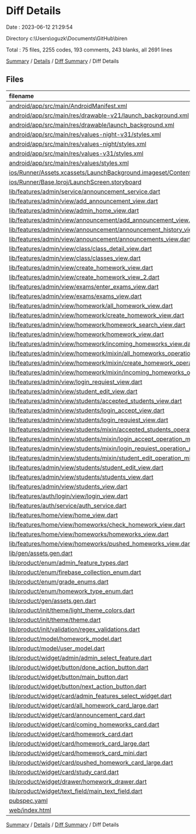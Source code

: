 # Diff Details

Date : 2023-06-12 21:29:54

Directory c:\\Users\\oguzk\\Documents\\GitHub\\biren

Total : 75 files,  2255 codes, 193 comments, 243 blanks, all 2691 lines

[Summary](results.md) / [Details](details.md) / [Diff Summary](diff.md) / Diff Details

## Files
| filename | language | code | comment | blank | total |
| :--- | :--- | ---: | ---: | ---: | ---: |
| [android/app/src/main/AndroidManifest.xml](/android/app/src/main/AndroidManifest.xml) | XML | 0 | -2 | 0 | -2 |
| [android/app/src/main/res/drawable-v21/launch_background.xml](/android/app/src/main/res/drawable-v21/launch_background.xml) | XML | 5 | -7 | -1 | -3 |
| [android/app/src/main/res/drawable/launch_background.xml](/android/app/src/main/res/drawable/launch_background.xml) | XML | 5 | -7 | -1 | -3 |
| [android/app/src/main/res/values-night-v31/styles.xml](/android/app/src/main/res/values-night-v31/styles.xml) | XML | 12 | 7 | 1 | 20 |
| [android/app/src/main/res/values-night/styles.xml](/android/app/src/main/res/values-night/styles.xml) | XML | 4 | 0 | 0 | 4 |
| [android/app/src/main/res/values-v31/styles.xml](/android/app/src/main/res/values-v31/styles.xml) | XML | 12 | 7 | 1 | 20 |
| [android/app/src/main/res/values/styles.xml](/android/app/src/main/res/values/styles.xml) | XML | 4 | 0 | 0 | 4 |
| [ios/Runner/Assets.xcassets/LaunchBackground.imageset/Contents.json](/ios/Runner/Assets.xcassets/LaunchBackground.imageset/Contents.json) | JSON | 21 | 0 | 1 | 22 |
| [ios/Runner/Base.lproj/LaunchScreen.storyboard](/ios/Runner/Base.lproj/LaunchScreen.storyboard) | XML | 7 | 0 | 0 | 7 |
| [lib/features/admin/service/announcement_service.dart](/lib/features/admin/service/announcement_service.dart) | Dart | -1 | 0 | 0 | -1 |
| [lib/features/admin/view/add_announcement_view.dart](/lib/features/admin/view/add_announcement_view.dart) | Dart | -123 | 0 | -11 | -134 |
| [lib/features/admin/view/admin_home_view.dart](/lib/features/admin/view/admin_home_view.dart) | Dart | 1 | -1 | 0 | 0 |
| [lib/features/admin/view/announcement/add_announcement_view.dart](/lib/features/admin/view/announcement/add_announcement_view.dart) | Dart | 146 | 0 | 11 | 157 |
| [lib/features/admin/view/announcement/announcement_history_view.dart](/lib/features/admin/view/announcement/announcement_history_view.dart) | Dart | 11 | 0 | 4 | 15 |
| [lib/features/admin/view/announcement/announcements_view.dart](/lib/features/admin/view/announcement/announcements_view.dart) | Dart | 43 | 0 | 6 | 49 |
| [lib/features/admin/view/class/class_detail_view.dart](/lib/features/admin/view/class/class_detail_view.dart) | Dart | 17 | 0 | 5 | 22 |
| [lib/features/admin/view/class/classes_view.dart](/lib/features/admin/view/class/classes_view.dart) | Dart | 238 | 0 | 16 | 254 |
| [lib/features/admin/view/create_homework_view.dart](/lib/features/admin/view/create_homework_view.dart) | Dart | -161 | -1 | -12 | -174 |
| [lib/features/admin/view/create_homework_view_2.dart](/lib/features/admin/view/create_homework_view_2.dart) | Dart | -169 | -1 | -16 | -186 |
| [lib/features/admin/view/exams/enter_exams_view.dart](/lib/features/admin/view/exams/enter_exams_view.dart) | Dart | 8 | 0 | 3 | 11 |
| [lib/features/admin/view/exams/exams_view.dart](/lib/features/admin/view/exams/exams_view.dart) | Dart | 61 | 0 | 6 | 67 |
| [lib/features/admin/view/homework/all_homework_view.dart](/lib/features/admin/view/homework/all_homework_view.dart) | Dart | 37 | 0 | 5 | 42 |
| [lib/features/admin/view/homework/create_homework_view.dart](/lib/features/admin/view/homework/create_homework_view.dart) | Dart | 187 | 144 | 19 | 350 |
| [lib/features/admin/view/homework/homework_search_view.dart](/lib/features/admin/view/homework/homework_search_view.dart) | Dart | 19 | 0 | 3 | 22 |
| [lib/features/admin/view/homework/homework_view.dart](/lib/features/admin/view/homework/homework_view.dart) | Dart | 61 | 0 | 6 | 67 |
| [lib/features/admin/view/homework/incoming_homeworks_view.dart](/lib/features/admin/view/homework/incoming_homeworks_view.dart) | Dart | 48 | 0 | 7 | 55 |
| [lib/features/admin/view/homework/mixin/all_homeworks_operation_mixin.dart](/lib/features/admin/view/homework/mixin/all_homeworks_operation_mixin.dart) | Dart | 8 | 0 | 2 | 10 |
| [lib/features/admin/view/homework/mixin/create_homework_operation_mixin.dart](/lib/features/admin/view/homework/mixin/create_homework_operation_mixin.dart) | Dart | 81 | 27 | 19 | 127 |
| [lib/features/admin/view/homework/mixin/incoming_homeworks_operation_mixin.dart](/lib/features/admin/view/homework/mixin/incoming_homeworks_operation_mixin.dart) | Dart | 8 | 0 | 2 | 10 |
| [lib/features/admin/view/login_requiest_view.dart](/lib/features/admin/view/login_requiest_view.dart) | Dart | -119 | 0 | -6 | -125 |
| [lib/features/admin/view/student_edit_view.dart](/lib/features/admin/view/student_edit_view.dart) | Dart | -135 | -1 | -14 | -150 |
| [lib/features/admin/view/students/accepted_students_view.dart](/lib/features/admin/view/students/accepted_students_view.dart) | Dart | 57 | 0 | 6 | 63 |
| [lib/features/admin/view/students/login_accept_view.dart](/lib/features/admin/view/students/login_accept_view.dart) | Dart | 143 | 0 | 9 | 152 |
| [lib/features/admin/view/students/login_requiest_view.dart](/lib/features/admin/view/students/login_requiest_view.dart) | Dart | 119 | 0 | 6 | 125 |
| [lib/features/admin/view/students/mixin/accepted_students_operation_mixin.dart](/lib/features/admin/view/students/mixin/accepted_students_operation_mixin.dart) | Dart | 32 | 0 | 4 | 36 |
| [lib/features/admin/view/students/mixin/login_accept_operation_mixin.dart](/lib/features/admin/view/students/mixin/login_accept_operation_mixin.dart) | Dart | 34 | 0 | 5 | 39 |
| [lib/features/admin/view/students/mixin/login_requiest_operation_mixin.dart](/lib/features/admin/view/students/mixin/login_requiest_operation_mixin.dart) | Dart | 21 | 0 | 4 | 25 |
| [lib/features/admin/view/students/mixin/student_edit_operation_mixin.dart](/lib/features/admin/view/students/mixin/student_edit_operation_mixin.dart) | Dart | 29 | 0 | 6 | 35 |
| [lib/features/admin/view/students/student_edit_view.dart](/lib/features/admin/view/students/student_edit_view.dart) | Dart | 139 | 1 | 13 | 153 |
| [lib/features/admin/view/students/students_view.dart](/lib/features/admin/view/students/students_view.dart) | Dart | 43 | 0 | 6 | 49 |
| [lib/features/admin/view/students_view.dart](/lib/features/admin/view/students_view.dart) | Dart | -73 | 0 | -5 | -78 |
| [lib/features/auth/login/view/login_view.dart](/lib/features/auth/login/view/login_view.dart) | Dart | 0 | 0 | 1 | 1 |
| [lib/features/auth/service/auth_service.dart](/lib/features/auth/service/auth_service.dart) | Dart | 2 | 0 | 0 | 2 |
| [lib/features/home/view/home_view.dart](/lib/features/home/view/home_view.dart) | Dart | 74 | 0 | 3 | 77 |
| [lib/features/home/view/homeworks/check_homework_view.dart](/lib/features/home/view/homeworks/check_homework_view.dart) | Dart | 144 | 1 | 15 | 160 |
| [lib/features/home/view/homeworks/homeworks_view.dart](/lib/features/home/view/homeworks/homeworks_view.dart) | Dart | 49 | 0 | 5 | 54 |
| [lib/features/home/view/homeworks/pushed_homeworks_view.dart](/lib/features/home/view/homeworks/pushed_homeworks_view.dart) | Dart | 45 | 0 | 4 | 49 |
| [lib/gen/assets.gen.dart](/lib/gen/assets.gen.dart) | Dart | 100 | 21 | 31 | 152 |
| [lib/product/enum/admin_feature_types.dart](/lib/product/enum/admin_feature_types.dart) | Dart | 5 | 0 | 0 | 5 |
| [lib/product/enum/firebase_collection_enum.dart](/lib/product/enum/firebase_collection_enum.dart) | Dart | 2 | 0 | 0 | 2 |
| [lib/product/enum/grade_enums.dart](/lib/product/enum/grade_enums.dart) | Dart | -1 | 0 | -1 | -2 |
| [lib/product/enum/homework_type_enum.dart](/lib/product/enum/homework_type_enum.dart) | Dart | -6 | 0 | -1 | -7 |
| [lib/product/gen/assets.gen.dart](/lib/product/gen/assets.gen.dart) | Dart | 12 | 5 | 6 | 23 |
| [lib/product/init/theme/light_theme_colors.dart](/lib/product/init/theme/light_theme_colors.dart) | Dart | 1 | 0 | 0 | 1 |
| [lib/product/init/theme/theme.dart](/lib/product/init/theme/theme.dart) | Dart | 4 | 0 | 0 | 4 |
| [lib/product/init/validation/regex_validations.dart](/lib/product/init/validation/regex_validations.dart) | Dart | 0 | 0 | 1 | 1 |
| [lib/product/model/homework_model.dart](/lib/product/model/homework_model.dart) | Dart | 5 | 1 | 2 | 8 |
| [lib/product/model/user_model.dart](/lib/product/model/user_model.dart) | Dart | 2 | 0 | 0 | 2 |
| [lib/product/widget/admin/admin_select_feature.dart](/lib/product/widget/admin/admin_select_feature.dart) | Dart | -8 | 0 | 0 | -8 |
| [lib/product/widget/button/done_action_button.dart](/lib/product/widget/button/done_action_button.dart) | Dart | 21 | 0 | 4 | 25 |
| [lib/product/widget/button/main_button.dart](/lib/product/widget/button/main_button.dart) | Dart | 8 | 0 | 0 | 8 |
| [lib/product/widget/button/next_action_button.dart](/lib/product/widget/button/next_action_button.dart) | Dart | 20 | 0 | 4 | 24 |
| [lib/product/widget/card/admin_features_select_widget.dart](/lib/product/widget/card/admin_features_select_widget.dart) | Dart | 46 | 0 | 4 | 50 |
| [lib/product/widget/card/all_homework_card_large.dart](/lib/product/widget/card/all_homework_card_large.dart) | Dart | 151 | 0 | 13 | 164 |
| [lib/product/widget/card/announcement_card.dart](/lib/product/widget/card/announcement_card.dart) | Dart | -59 | 0 | -3 | -62 |
| [lib/product/widget/card/coming_homeworks_card.dart](/lib/product/widget/card/coming_homeworks_card.dart) | Dart | 249 | 0 | 12 | 261 |
| [lib/product/widget/card/homework_card.dart](/lib/product/widget/card/homework_card.dart) | Dart | -18 | 0 | -3 | -21 |
| [lib/product/widget/card/homework_card_large.dart](/lib/product/widget/card/homework_card_large.dart) | Dart | 205 | 0 | 11 | 216 |
| [lib/product/widget/card/homework_card_mini.dart](/lib/product/widget/card/homework_card_mini.dart) | Dart | 18 | 0 | 3 | 21 |
| [lib/product/widget/card/pushed_homework_card_large.dart](/lib/product/widget/card/pushed_homework_card_large.dart) | Dart | 156 | 0 | 12 | 168 |
| [lib/product/widget/card/study_card.dart](/lib/product/widget/card/study_card.dart) | Dart | -20 | 0 | -3 | -23 |
| [lib/product/widget/drawer/homework_drawer.dart](/lib/product/widget/drawer/homework_drawer.dart) | Dart | 95 | 0 | 5 | 100 |
| [lib/product/widget/text_field/main_text_field.dart](/lib/product/widget/text_field/main_text_field.dart) | Dart | 12 | 0 | 0 | 12 |
| [pubspec.yaml](/pubspec.yaml) | YAML | 1 | -1 | -1 | -1 |
| [web/index.html](/web/index.html) | HTML | 60 | 0 | 9 | 69 |

[Summary](results.md) / [Details](details.md) / [Diff Summary](diff.md) / Diff Details